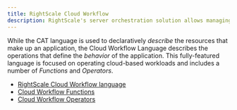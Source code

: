 ```yaml
---
title: RightScale Cloud Workflow
description: RightScale's server orchestration solution allows managing entire applications running on the cloud by leveraging the RightScale platform.
---
```


While the CAT language is used to declaratively _describe_ the resources that make up an application, the Cloud Workflow Language describes the operations that define the _behavior_ of the application. This fully-featured language is focused on operating cloud-based workloads and includes a number of _Functions_ and _Operators_.

* [RightScale Cloud Workflow language](v2/index.html)
* [Cloud Workflow Functions](v2/ss_RCL_functions.html)
* [Cloud Workflow Operators](v2/ss_RCL_operators.html)
